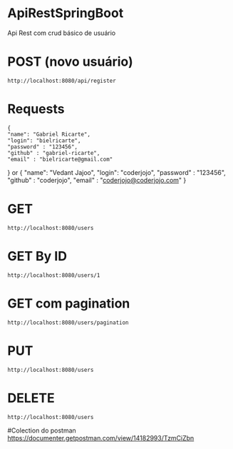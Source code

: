 # ApiRestSpringBoot
Api Rest com crud básico de usuário 
# POST (novo usuário)
	http://localhost:8080/api/register
	
# Requests

	{
    "name": "Gabriel Ricarte",
    "login": "bielricarte",
    "password" : "123456",
    "github" : "gabriel-ricarte",
    "email" : "bielricarte@gmail.com"
  }
	or
  {
      "name": "Vedant Jajoo",
      "login": "coderjojo",
      "password" : "123456",
      "github" : "coderjojo",
      "email" : "coderjojo@coderjojo.com"
  }

# GET
	http://localhost:8080/users

# GET By ID
	http://localhost:8080/users/1
  
 # GET com pagination
	http://localhost:8080/users/pagination

# PUT
	http://localhost:8080/users

# DELETE
	http://localhost:8080/users

#Colection do postman
https://documenter.getpostman.com/view/14182993/TzmCiZbn
